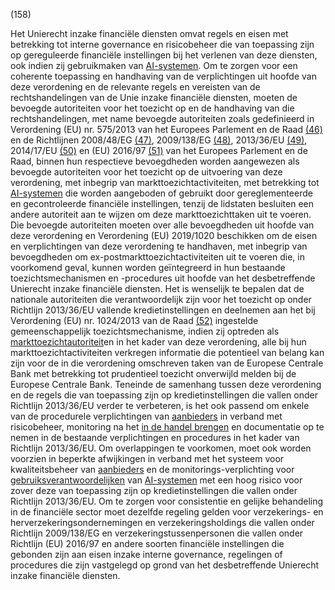 (158)

Het Unierecht inzake financiële diensten omvat regels en eisen met betrekking tot interne governance en risicobeheer die van toepassing zijn op gereguleerde financiële instellingen bij het verlenen van deze diensten, ook indien zij gebruikmaken van [AI-systemen](a3.md#^ai-systeem). Om te zorgen voor een coherente toepassing en handhaving van de verplichtingen uit hoofde van deze verordening en de relevante regels en vereisten van de rechtshandelingen van de Unie inzake financiële diensten, moeten de bevoegde autoriteiten voor het toezicht op en de handhaving van die rechtshandelingen, met name bevoegde autoriteiten zoals gedefinieerd in Verordening (EU) nr. 575/2013 van het Europees Parlement en de Raad [(46)](#ntr46-L_202401689NL.000101-E0046) en de Richtlijnen 2008/48/EG [(47)](#ntr47-L_202401689NL.000101-E0047), 2009/138/EG [(48)](#ntr48-L_202401689NL.000101-E0048), 2013/36/EU [(49)](#ntr49-L_202401689NL.000101-E0049), 2014/17/EU [(50)](#ntr50-L_202401689NL.000101-E0050) en (EU) 2016/97 [(51)](#ntr51-L_202401689NL.000101-E0051) van het Europees Parlement en de Raad, binnen hun respectieve bevoegdheden worden aangewezen als bevoegde autoriteiten voor het toezicht op de uitvoering van deze verordening, met inbegrip van markttoezichtactiviteiten, met betrekking tot [AI-systemen](a3.md#^ai-systeem) die worden aangeboden of gebruikt door gereglementeerde en gecontroleerde financiële instellingen, tenzij de lidstaten besluiten een andere autoriteit aan te wijzen om deze markttoezichttaken uit te voeren. Die bevoegde autoriteiten moeten over alle bevoegdheden uit hoofde van deze verordening en Verordening (EU) 2019/1020 beschikken om de eisen en verplichtingen van deze verordening te handhaven, met inbegrip van bevoegdheden om ex-postmarkttoezichtactiviteiten uit te voeren die, in voorkomend geval, kunnen worden geïntegreerd in hun bestaande toezichtsmechanismen en -procedures uit hoofde van het desbetreffende Unierecht inzake financiële diensten. Het is wenselijk te bepalen dat de nationale autoriteiten die verantwoordelijk zijn voor het toezicht op onder Richtlijn 2013/36/EU vallende kredietinstellingen en deelnemen aan het bij Verordening (EU) nr. 1024/2013 van de Raad [(52)](#ntr52-L_202401689NL.000101-E0052) ingestelde gemeenschappelijk toezichtsmechanisme, indien zij optreden als [markttoezichtautoriteit](a3.md#^mta)en in het kader van deze verordening, alle bij hun markttoezichtactiviteiten verkregen informatie die potentieel van belang kan zijn voor de in die verordening omschreven taken van de Europese Centrale Bank met betrekking tot prudentieel toezicht onverwijld melden bij de Europese Centrale Bank. Teneinde de samenhang tussen deze verordening en de regels die van toepassing zijn op kredietinstellingen die vallen onder Richtlijn 2013/36/EU verder te verbeteren, is het ook passend om enkele van de procedurele verplichtingen van [aanbieders](a3.md#^aanbieder) in verband met risicobeheer, monitoring na het [in de handel brengen](a3.md#^handel) en documentatie op te nemen in de bestaande verplichtingen en procedures in het kader van Richtlijn 2013/36/EU. Om overlappingen te voorkomen, moet ook worden voorzien in beperkte afwijkingen in verband met het systeem voor kwaliteitsbeheer van [aanbieders](a3.md#^aanbieder) en de monitorings-verplichting voor [gebruiksverantwoordelijken](a3.md#^gebruiksverantwoordelijke) van [AI-systemen](a3.md#^ai-systeem) met een hoog risico voor zover deze van toepassing zijn op kredietinstellingen die vallen onder Richtlijn 2013/36/EU. Om te zorgen voor consistentie en gelijke behandeling in de financiële sector moet dezelfde regeling gelden voor verzekerings- en herverzekeringsondernemingen en verzekeringsholdings die vallen onder Richtlijn 2009/138/EG en verzekeringstussenpersonen die vallen onder Richtlijn (EU) 2016/97 en andere soorten financiële instellingen die gebonden zijn aan eisen inzake interne governance, regelingen of procedures die zijn vastgelegd op grond van het desbetreffende Unierecht inzake financiële diensten.